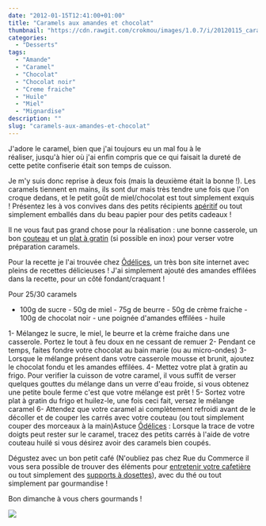 ```yaml
---
date: "2012-01-15T12:41:00+01:00"
title: "Caramels aux amandes et chocolat"
thumbnail: "https://cdn.rawgit.com/crokmou/images/1.0.7/i/20120115_caramel_chocolat_miel_amande_1.jpg"
categories:
  - "Desserts"
tags:
  - "Amande"
  - "Caramel"
  - "Chocolat"
  - "Chocolat noir"
  - "Creme fraiche"
  - "Huile"
  - "Miel"
  - "Mignardise"
description: ""
slug: "caramels-aux-amandes-et-chocolat"
---
```


J'adore le caramel, bien que j'ai toujours eu un mal fou à le réaliser, jusqu'à hier où j'ai enfin compris que ce qui faisait la dureté de cette petite confiserie était son temps de cuisson.

Je m'y suis donc reprise à deux fois (mais la deuxième était la bonne !). Les caramels tiennent en mains, ils sont dur mais très tendre une fois que l'on croque dedans, et le petit goût de miel/chocolat est tout simplement exquis ! Présentez les à vos convives dans des petits récipients [apéritif](http://www.rueducommerce.fr/m/pl/malid:4969865) ou tout simplement emballés dans du beau papier pour des petits cadeaux !

Il ne vous faut pas grand chose pour la réalisation : une bonne casserole, un bon [couteau](http://www.rueducommerce.fr/m/pl/malid:12468606) et un [plat à gratin](http://www.rueducommerce.fr/m/pl/malid:12468604) (si possible en inox) pour verser votre préparation caramels.

Pour la recette je l'ai trouvée chez [Ôdélices](http://www.odelices.com/recette/Caramels-au-chocolat-r443), un très bon site internet avec pleins de recettes délicieuses ! J'ai simplement ajouté des amandes effilées dans la recette, pour un côté fondant/craquant !

Pour 25/30 caramels

- 100g de sucre - 50g de miel - 75g de beurre - 50g de crème fraiche - 100g de chocolat noir - une poignée d'amandes effilées - huile

1- Mélangez le sucre, le miel, le beurre et la crème fraiche dans une casserole. Portez le tout à feu doux en ne cessant de remuer 2- Pendant ce temps, faites fondre votre chocolat au bain marie (ou au micro-ondes) 3- Lorsque le mélange présent dans votre casserole mousse et brunit, ajoutez le chocolat fondu et les amandes effilées. 4- Mettez votre plat à gratin au frigo. Pour verifier la cuisson de votre caramel, il vous suffit de verser quelques gouttes du mélange dans un verre d'eau froide, si vous obtenez une petite boule ferme c'est que votre mélange est prêt ! 5- Sortez votre plat à gratin du frigo et huilez-le, une fois ceci fait, versez le mélange caramel 6- Attendez que votre caramel ai complètement refroidi avant de le décoller et de couper les carrés avec votre couteau (ou tout simplement couper des morceaux à la main)Astuce [Ôdélices](http://www.odelices.com/recette/Caramels-au-chocolat-r443) : Lorsque la trace de votre doigts peut rester sur le caramel, tracez des petits carrés à l'aide de votre couteau huilé si vous désirez avoir des caramels bien coupés.

Dégustez avec un bon petit café (N'oubliez pas chez Rue du Commerce il vous sera possible de trouver des éléments pour [entretenir votre cafetière](http://www.rueducommerce.fr/m/pl/malid:15123449) ou tout simplement des [supports à dosettes](http://www.rueducommerce.fr/m/pl/malid:15123451)), avec du thé ou tout simplement par gourmandise !

Bon dimanche à vous chers gourmands !

[![](http://4.bp.blogspot.com/-2bLosyMFac4/TxhFg0sR2dI/AAAAAAAABec/Mzg1OnlXUmM/s1600/Signature+copie.jpg)](http://4.bp.blogspot.com/-2bLosyMFac4/TxhFg0sR2dI/AAAAAAAABec/Mzg1OnlXUmM/s1600/Signature+copie.jpg)